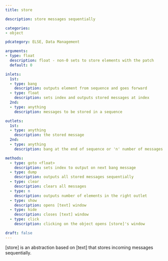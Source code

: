 ```yaml
---
title: store

description: store messages sequentially

categories:
- object

pdcategory: ELSE, Data Management 

arguments:
- type: float
  description: float - non-0 sets to store elements with the patch
  default: 0

inlets:
  1st:
  - type: bang
    description: outputs element from sequence and goes forward
  - type: float
    description: sets index and outputs stored messages at index
  2nd:
  - type: anything
    description: messages to be stored in a sequence

outlets:
  1st:
  - type: anything
    description: the stored message
  2nd:
  - type: anything
    description: bang at the end of sequence or 'n' number of messages

methods:
  - type: goto <float>
    description: sets index to output on next bang message
  - type: dump
    description: outputs all stored messages sequentially
  - type: clear
    description: clears all messages
  - type: n
    description: outputs number of elements in the right outlet
  - type: show
    description: opens [text] window
  - type: hide
    description: closes [text] window
  - type: click
    description: clicking on the object opens [store]'s window

draft: false
---
```


[store] is an abstraction based on [text] that stores incoming messages sequentially.
